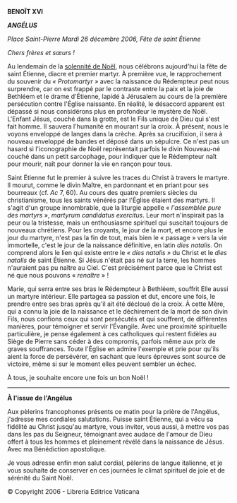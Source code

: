 **BENOÎT XVI**

***ANGÉLUS***

*Place Saint-Pierre* *Mardi 26 décembre 2006, Fête de saint Étienne*

*Chers frères et sœurs !*

Au lendemain de la [solennité de Noël](http://www.vatican.va/liturgical_year/christmas/index_2006_fr.htm), nous célébrons aujourd'hui la fête de saint Étienne, diacre et premier martyr. À première vue, le rapprochement du souvenir du *« Protomartyr »* avec la naissance du Rédempteur peut nous surprendre, car on est frappé par le contraste entre la paix et la joie de Bethléem et le drame d'Étienne, lapidé à Jérusalem au cours de la première persécution contre l'Église naissante. En réalité, le désaccord apparent est dépassé si nous considérons plus en profondeur le mystère de Noël. L'Enfant Jésus, couché dans la grotte, est le Fils unique de Dieu qui s'est fait homme. Il sauvera l'humanité en mourant sur la croix. À présent, nous le voyons enveloppé de langes dans la crèche. Après sa crucifixion, il sera à nouveau enveloppé de bandes et déposé dans un sépulcre. Ce n'est pas un hasard si l'iconographie de Noël représentait parfois le divin Nouveau-né couché dans un petit sarcophage, pour indiquer que le Rédempteur naît pour mourir, naît pour donner la vie en rançon pour tous.

Saint Étienne fut le premier à suivre les traces du Christ à travers le martyre. Il mourut, comme le divin Maître, en pardonnant et en priant pour ses bourreaux (cf. *Ac* 7, 60). Au cours des quatre premiers siècles du christianisme, tous les saints vénérés par l'Église étaient des martyrs. Il s'agit d'un groupe innombrable, que la liturgie appelle « *l'assemblée pure des martyrs* », *martyrum candidatus exercitus*. Leur mort n'inspirait pas la peur ou la tristesse, mais un enthousiasme spirituel qui suscitait toujours de nouveaux chrétiens. Pour les croyants, le jour de la mort, et encore plus le jour du martyre, n'est pas la fin de tout, mais bien le « passage » vers la vie immortelle, c'est le jour de la naissance définitive, en latin *dies natalis*. On comprend alors le lien qui existe entre le *« *dies natalis* »* du Christ et le *dies natalis* de saint Étienne. Si Jésus n'était pas né sur la terre, les hommes n'auraient pas pu naître au Ciel. C'est précisément parce que le Christ est né que nous pouvons « *renaître* » !

Marie, qui serra entre ses bras le Rédempteur à Bethléem, souffrit Elle aussi un martyre intérieur. Elle partagea sa passion et dut, encore une fois, le prendre entre ses bras après qu'il ait été décloué de la croix. À cette Mère, qui a connu la joie de la naissance et le déchirement de la mort de son divin Fils, nous confions ceux qui sont persécutés et qui souffrent, de différentes manières, pour témoigner et servir l'Évangile. Avec une proximité spirituelle particulière, je pense également à ces catholiques qui restent fidèles au Siège de Pierre sans céder à des compromis, parfois même aux prix de graves souffrances. Toute l'Église en admire l'exemple et prie pour qu'ils aient la force de persévérer, en sachant que leurs épreuves sont source de victoire, même si sur le moment elles peuvent sembler un échec.

À tous, je souhaite encore une fois un bon Noël !

* * *

**À l'issue de l'Angélus**

Aux pèlerins francophones présents ce matin pour la prière de l'Angélus, j'adresse mes cordiales salutations. Puisse saint Étienne, qui a vécu sa fidélité au Christ jusqu'au martyre, vous inviter, vous aussi, à mettre vos pas dans les pas du Seigneur, témoignant avec audace de l'amour de Dieu offert à tous les hommes et pleinement révélé dans la naissance de Jésus. Avec ma Bénédiction apostolique.

Je vous adresse enfin mon salut cordial, pèlerins de langue italienne, et je vous souhaite de conserver en ces journées le climat spirituel de joie et de sérénité du Saint Noël.

© Copyright 2006 - Libreria Editrice Vaticana